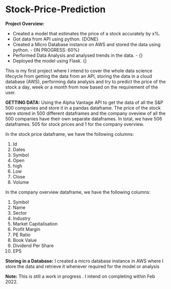 # Stock-Price-Prediction

**Project Overview:**
* Created a model that estimates the price of a stock accurately by x%.
* Got data from API using python. {DONE}
* Created a Micro Database instance on AWS and stored the data using python. - {IN PROGRESS: 60%}
* Performed Data Analysis and analysed trends in the data. - {}
* Deployed the model using Flask. {}


This is my first project where I intend to cover the whole data science lifecycle from getting the data from an API, storing the data in a cloud database (AWS), performing data analysis and try to predict the price of the stock a day, week or a month from now based on the requirement of the user.

**GETTING DATA:**
Using the Alpha Vantage API to get the data of all the S&P 500 companies and store it in a pandas dataframe. The price of the stock were stored in 500 different dataframes and the company oveview of all the 500 companies have their own separate dataframes. In total, we have 506 dataframes. 505 for stock prices and 1 for the company overview.

In the stock price dataframe, we have the following columns:
1. Id
2. Dates
3. Symbol
4. Open
5. high
6. Low
7. Close 
8. Volume

In the company overview dataframe, we have the following columns:
1. Symbol
2. Name
3. Sector
4. Industry
5. Market Capitalisation
6. Profit Margin
7. PE Ratio
8. Book Value
9. Dividend Per Share
10. EPS

**Storing in a Database:**
I created a micro database instance in AWS where I store the data and retrieve it whenever required for the model or analysis





**Note:**
This is still a work in progress . I intend on completing within Feb 2022.
